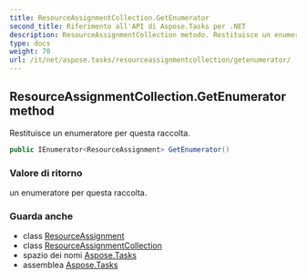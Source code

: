 ```yaml
---
title: ResourceAssignmentCollection.GetEnumerator
second_title: Riferimento all'API di Aspose.Tasks per .NET
description: ResourceAssignmentCollection metodo. Restituisce un enumeratore per questa raccolta.
type: docs
weight: 70
url: /it/net/aspose.tasks/resourceassignmentcollection/getenumerator/
---
```

## ResourceAssignmentCollection.GetEnumerator method

Restituisce un enumeratore per questa raccolta.

```csharp
public IEnumerator<ResourceAssignment> GetEnumerator()
```

### Valore di ritorno

un enumeratore per questa raccolta.

### Guarda anche

* class [ResourceAssignment](../../resourceassignment/)
* class [ResourceAssignmentCollection](../)
* spazio dei nomi [Aspose.Tasks](../../resourceassignmentcollection/)
* assemblea [Aspose.Tasks](../../../)


